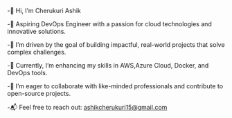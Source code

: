 -👋 Hi, I’m Cherukuri Ashik

-🚀 Aspiring DevOps Engineer with a passion for cloud technologies and innovative solutions.

-🌟 I’m driven by the goal of building impactful, real-world projects that solve complex challenges.

-🌱 Currently, I’m enhancing my skills in AWS,Azure Cloud, Docker, and DevOps tools.

-🤝 I’m eager to collaborate with like-minded professionals and contribute to open-source projects.

-📬 Feel free to reach out: ashikcherukuri15@gmail.com


<!---
Ashik-Domain/Ashik-Domain is a ✨ special ✨ repository because its `README.md` (this file) appears on your GitHub profile.
You can click the Preview link to take a look at your changes.
--->
